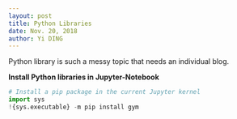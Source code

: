 ```yaml
---
layout: post
title: Python Libraries
date: Nov. 20, 2018
author: Yi DING
---
```


Python library is such a messy topic that needs an individual blog.



**Install Python libraries in Jupyter-Notebook**

```python
# Install a pip package in the current Jupyter kernel
import sys
!{sys.executable} -m pip install gym
```

